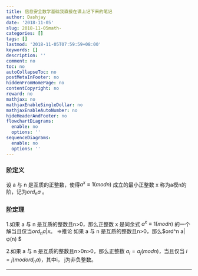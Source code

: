 ```yaml
---
title: 信息安全数学基础我直接在课上记下来的笔记
author: Dashjay
date: '2018-11-05'
slug: 2018-11-05math-
categories: []
tags: []
lastmod: '2018-11-05T07:59:59+08:00'
keywords: []
description: ''
comment: no
toc: no
autoCollapseToc: no
postMetaInFooter: no
hiddenFromHomePage: no
contentCopyright: no
reward: no
mathjax: no
mathjaxEnableSingleDollar: no
mathjaxEnableAutoNumber: no
hideHeaderAndFooter: no
flowchartDiagrams:
  enable: no
  options: ''
sequenceDiagrams:
  enable: no
  options: ''
---
```


<!--more-->
 
### 阶定义
设 a 与 n 是互质的正整数，使得$a^x≡1(mod n)$ 成立的最小正整数 x 称为a模n的阶，记为$ord_n a$ 。 

### 阶定理

1.如果 a 与 n 是互质的整数且n>0，那么正整数 x 是同余式 $a^x≡1(mod n)$ 的一个解当且仅当$ord_n a|x 。$
=>推论 如果 a 与 n 是互质的整数且n>0，那么$ord^n a|φ(n) $

2.如果 a 与 n 是互质的整数且n>0n>0，那么正整数 $a_i=a_j(mod n)$，当且仅当 $i=j(mod ord_n a)$，其中i， j为非负整数。

- - - -

